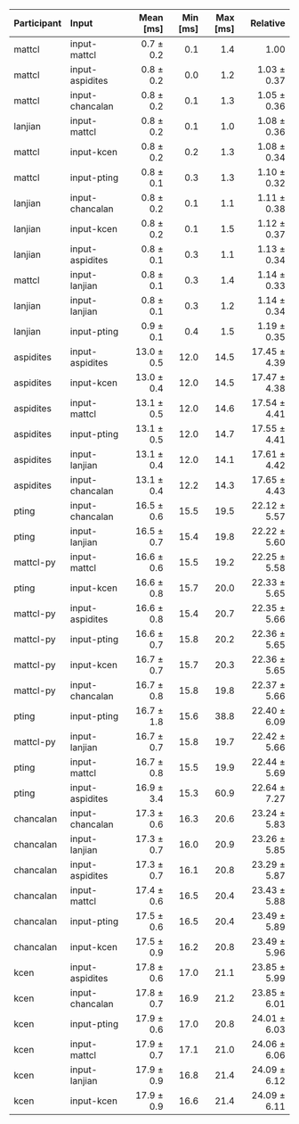 | Participant | Input | Mean [ms] | Min [ms] | Max [ms] | Relative |
|:---|:---|---:|---:|---:|---:|
| mattcl | input-mattcl | 0.7 ± 0.2 | 0.1 | 1.4 | 1.00 |
| mattcl | input-aspidites | 0.8 ± 0.2 | 0.0 | 1.2 | 1.03 ± 0.37 |
| mattcl | input-chancalan | 0.8 ± 0.2 | 0.1 | 1.3 | 1.05 ± 0.36 |
| lanjian | input-mattcl | 0.8 ± 0.2 | 0.1 | 1.0 | 1.08 ± 0.36 |
| mattcl | input-kcen | 0.8 ± 0.2 | 0.2 | 1.3 | 1.08 ± 0.34 |
| mattcl | input-pting | 0.8 ± 0.1 | 0.3 | 1.3 | 1.10 ± 0.32 |
| lanjian | input-chancalan | 0.8 ± 0.2 | 0.1 | 1.1 | 1.11 ± 0.38 |
| lanjian | input-kcen | 0.8 ± 0.2 | 0.1 | 1.5 | 1.12 ± 0.37 |
| lanjian | input-aspidites | 0.8 ± 0.1 | 0.3 | 1.1 | 1.13 ± 0.34 |
| mattcl | input-lanjian | 0.8 ± 0.1 | 0.3 | 1.4 | 1.14 ± 0.33 |
| lanjian | input-lanjian | 0.8 ± 0.1 | 0.3 | 1.2 | 1.14 ± 0.34 |
| lanjian | input-pting | 0.9 ± 0.1 | 0.4 | 1.5 | 1.19 ± 0.35 |
| aspidites | input-aspidites | 13.0 ± 0.5 | 12.0 | 14.5 | 17.45 ± 4.39 |
| aspidites | input-kcen | 13.0 ± 0.4 | 12.0 | 14.5 | 17.47 ± 4.38 |
| aspidites | input-mattcl | 13.1 ± 0.5 | 12.0 | 14.6 | 17.54 ± 4.41 |
| aspidites | input-pting | 13.1 ± 0.5 | 12.0 | 14.7 | 17.55 ± 4.41 |
| aspidites | input-lanjian | 13.1 ± 0.4 | 12.0 | 14.1 | 17.61 ± 4.42 |
| aspidites | input-chancalan | 13.1 ± 0.4 | 12.2 | 14.3 | 17.65 ± 4.43 |
| pting | input-chancalan | 16.5 ± 0.6 | 15.5 | 19.5 | 22.12 ± 5.57 |
| pting | input-lanjian | 16.5 ± 0.7 | 15.4 | 19.8 | 22.22 ± 5.60 |
| mattcl-py | input-mattcl | 16.6 ± 0.6 | 15.5 | 19.2 | 22.25 ± 5.58 |
| pting | input-kcen | 16.6 ± 0.8 | 15.7 | 20.0 | 22.33 ± 5.65 |
| mattcl-py | input-aspidites | 16.6 ± 0.8 | 15.4 | 20.7 | 22.35 ± 5.66 |
| mattcl-py | input-pting | 16.6 ± 0.7 | 15.8 | 20.2 | 22.36 ± 5.65 |
| mattcl-py | input-kcen | 16.7 ± 0.7 | 15.7 | 20.3 | 22.36 ± 5.65 |
| mattcl-py | input-chancalan | 16.7 ± 0.8 | 15.8 | 19.8 | 22.37 ± 5.66 |
| pting | input-pting | 16.7 ± 1.8 | 15.6 | 38.8 | 22.40 ± 6.09 |
| mattcl-py | input-lanjian | 16.7 ± 0.7 | 15.8 | 19.7 | 22.42 ± 5.66 |
| pting | input-mattcl | 16.7 ± 0.8 | 15.5 | 19.9 | 22.44 ± 5.69 |
| pting | input-aspidites | 16.9 ± 3.4 | 15.3 | 60.9 | 22.64 ± 7.27 |
| chancalan | input-chancalan | 17.3 ± 0.6 | 16.3 | 20.6 | 23.24 ± 5.83 |
| chancalan | input-lanjian | 17.3 ± 0.7 | 16.0 | 20.9 | 23.26 ± 5.85 |
| chancalan | input-aspidites | 17.3 ± 0.7 | 16.1 | 20.8 | 23.29 ± 5.87 |
| chancalan | input-mattcl | 17.4 ± 0.6 | 16.5 | 20.4 | 23.43 ± 5.88 |
| chancalan | input-pting | 17.5 ± 0.6 | 16.5 | 20.4 | 23.49 ± 5.89 |
| chancalan | input-kcen | 17.5 ± 0.9 | 16.2 | 20.8 | 23.49 ± 5.96 |
| kcen | input-aspidites | 17.8 ± 0.6 | 17.0 | 21.1 | 23.85 ± 5.99 |
| kcen | input-chancalan | 17.8 ± 0.7 | 16.9 | 21.2 | 23.85 ± 6.01 |
| kcen | input-pting | 17.9 ± 0.6 | 17.0 | 20.8 | 24.01 ± 6.03 |
| kcen | input-mattcl | 17.9 ± 0.7 | 17.1 | 21.0 | 24.06 ± 6.06 |
| kcen | input-lanjian | 17.9 ± 0.9 | 16.8 | 21.4 | 24.09 ± 6.12 |
| kcen | input-kcen | 17.9 ± 0.9 | 16.6 | 21.4 | 24.09 ± 6.11 |
